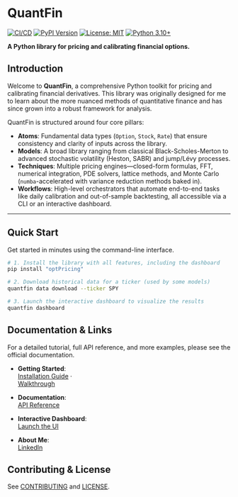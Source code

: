 # QuantFin

[![CI/CD](https://github.com/diljit22/quantfin/actions/workflows/ci.yml/badge.svg)](https://github.com/diljit22/quantfin/actions/workflows/ci.yml)
[![PyPI Version](https://badge.fury.io/py/quantfin.svg)](https://pypi.org/project/optPricing/)
[![License: MIT](https://img.shields.io/badge/License-MIT-yellow.svg)](https://opensource.org/licenses/MIT)
[![Python 3.10+](https://img.shields.io/badge/python-3.10+-blue.svg)](https://www.python.org/downloads/)

**A Python library for pricing and calibrating financial options.**

## Introduction

Welcome to **QuantFin**, a comprehensive Python toolkit for pricing and calibrating financial derivatives. This library was originally designed for me to learn about the more nuanced methods of quantitative finance and has since grown into a robust framework for analysis.

QuantFin is structured around four core pillars:

- **Atoms**: Fundamental data types (`Option`, `Stock`, `Rate`) that ensure consistency and clarity of inputs across the library.
- **Models**: A broad library ranging from classical Black-Scholes-Merton to advanced stochastic volatility (Heston, SABR) and jump/Lévy processes.
- **Techniques**: Multiple pricing engines—closed-form formulas, FFT, numerical integration, PDE solvers, lattice methods, and Monte Carlo (`numba`-accelerated with variance reduction methods baked in).
- **Workflows**: High-level orchestrators that automate end-to-end tasks like daily calibration and out-of-sample backtesting, all accessible via a CLI or an interactive dashboard.

---

## Quick Start

Get started in minutes using the command-line interface.

```bash
# 1. Install the library with all features, including the dashboard
pip install "optPricing"

# 2. Download historical data for a ticker (used by some models)
quantfin data download --ticker SPY

# 3. Launch the interactive dashboard to visualize the results
quantfin dashboard

```

## Documentation & Links

For a detailed tutorial, full API reference, and more examples, please see the official documentation.

- **Getting Started**:  
  [Installation Guide](https://diljit22.github.io/quantFin/guide/installation/) ·  
  [Walkthrough](https://diljit22.github.io/quantFin/guide/getting_started/)

- **Documentation**:  
  [API Reference](https://diljit22.github.io/quantFin)

- **Interactive Dashboard**:  
  [Launch the UI](https://diljit22.github.io/quantFin/guide/dashboard/)

- **About Me**:  
  [LinkedIn](https://www.linkedin.com/in/singhdiljit/)


## Contributing & License

See [CONTRIBUTING](/CONTRIBUTING.md) and [LICENSE](LICENSE).
